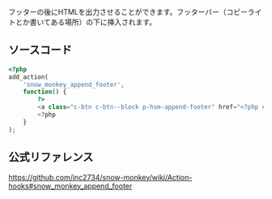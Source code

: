 フッターの後にHTMLを出力させることができます。フッターバー（コピーライトとか書いてある場所）の下に挿入されます。

## ソースコード
```php
<?php
add_action(
	'snow_monkey_append_footer',
	function() {
		?>
		<a class="c-btn c-btn--block p-hsm-append-footer" href="<?php echo esc_url( home_url( '/snow_monkey_append_footer' ) ); ?>" role="button">ここをカスタマイズする</a>
		<?php
	}
);
```

## 公式リファレンス
https://github.com/inc2734/snow-monkey/wiki/Action-hooks#snow_monkey_append_footer